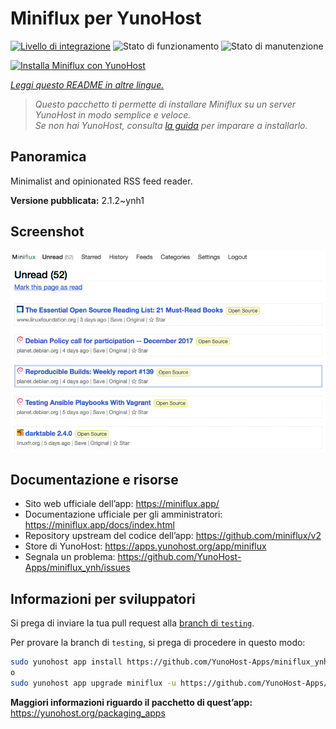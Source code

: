 <!--
N.B.: Questo README è stato automaticamente generato da <https://github.com/YunoHost/apps/tree/master/tools/readme_generator>
NON DEVE essere modificato manualmente.
-->

# Miniflux per YunoHost

[![Livello di integrazione](https://dash.yunohost.org/integration/miniflux.svg)](https://dash.yunohost.org/appci/app/miniflux) ![Stato di funzionamento](https://ci-apps.yunohost.org/ci/badges/miniflux.status.svg) ![Stato di manutenzione](https://ci-apps.yunohost.org/ci/badges/miniflux.maintain.svg)

[![Installa Miniflux con YunoHost](https://install-app.yunohost.org/install-with-yunohost.svg)](https://install-app.yunohost.org/?app=miniflux)

*[Leggi questo README in altre lingue.](./ALL_README.md)*

> *Questo pacchetto ti permette di installare Miniflux su un server YunoHost in modo semplice e veloce.*  
> *Se non hai YunoHost, consulta [la guida](https://yunohost.org/install) per imparare a installarlo.*

## Panoramica

Minimalist and opinionated RSS feed reader.

**Versione pubblicata:** 2.1.2~ynh1

## Screenshot

![Screenshot di Miniflux](./doc/screenshots/overview.png)

## Documentazione e risorse

- Sito web ufficiale dell’app: <https://miniflux.app/>
- Documentazione ufficiale per gli amministratori: <https://miniflux.app/docs/index.html>
- Repository upstream del codice dell’app: <https://github.com/miniflux/v2>
- Store di YunoHost: <https://apps.yunohost.org/app/miniflux>
- Segnala un problema: <https://github.com/YunoHost-Apps/miniflux_ynh/issues>

## Informazioni per sviluppatori

Si prega di inviare la tua pull request alla [branch di `testing`](https://github.com/YunoHost-Apps/miniflux_ynh/tree/testing).

Per provare la branch di `testing`, si prega di procedere in questo modo:

```bash
sudo yunohost app install https://github.com/YunoHost-Apps/miniflux_ynh/tree/testing --debug
o
sudo yunohost app upgrade miniflux -u https://github.com/YunoHost-Apps/miniflux_ynh/tree/testing --debug
```

**Maggiori informazioni riguardo il pacchetto di quest’app:** <https://yunohost.org/packaging_apps>
